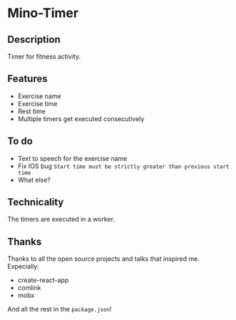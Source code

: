 # Mino-Timer

## Description

Timer for fitness activity.

## Features

* Exercise name
* Exercise time
* Rest time
* Multiple timers get executed consecutively

## To do

* Text to speech for the exercise name
* Fix IOS bug `Start time must be strictly greater than previous start time`
* What else?

## Technicality

The timers are executed in a worker.

## Thanks

Thanks to all the open source projects and talks that inspired me.
Expecially:

* create-react-app
* comlink
* mobx

And all the rest in the `package.json`!
